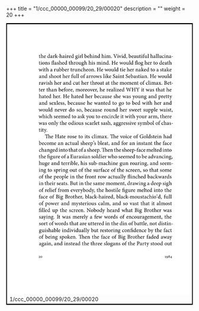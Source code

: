 +++
title = "1/ccc_00000_00099/20_29/00020"
description = ""
weight = 20
+++

<table style="border:2px solid black;max-width:800px;max-height:800px;" 
><tr><td>
<img class="center-fit-jpg"
src="/jpg_/out_jpg_1984__020.jpg">
1/ccc_00000_00099/20_29/00020
</img></td></tr></table>
